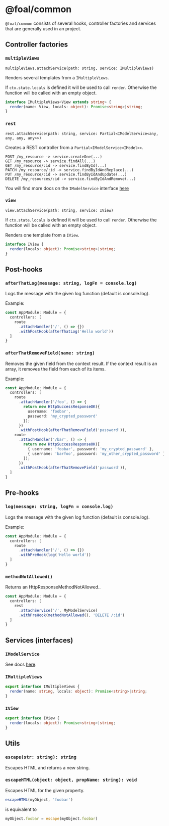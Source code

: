 # @foal/common

`@foal/common` consists of several hooks, controller factories and services that are generally used in an project.

## Controller factories

### `multipleViews`

`multipleViews.attachService(path: string, service: IMultipleViews)`

Renders several templates from a `IMultipleViews`.

If `ctx.state.locals` is defined it will be used to call `render`. Otherwise the function will be called with an empty object.

```typescript
interface IMultipleViews<View extends string> {
  render(name: View, locals: object): Promise<string>|string;
}
```

### `rest`

`rest.attachService(path: string, service: Partial<IModelService<any, any, any, any>>)`

Creates a REST controller from a `Partial<IModelService<IModel>>`.

```
POST /my_resource -> service.createOne(...)
GET /my_resource -> service.findAll(...)
GET /my_resource/:id -> service.findById(...)
PATCH /my_resource/:id -> service.findByIdAndReplace(...)
PUT /my_resource/:id -> service.findByIdAndUpdate(...)
DELETE /my_resources/:id -> service.findByIdAndRemove(...)
```

You will find more docs on the `IModelService` interface [here](https://github.com/FoalTS/foal/blob/model-usermodel-authentication/packages/common/src/services/model-service.interface.ts)

### `view`

`view.attachService(path: string, service: IView)`

If `ctx.state.locals` is defined it will be used to call `render`. Otherwise the function will be called with an empty object.

Renders one template from a `IView`.

```typescript
interface IView {
  render(locals: object): Promise<string>|string;
}
```

## Post-hooks

### `afterThatLog(message: string, logFn = console.log)`

Logs the message with the given log function (default is console.log).

Example:
```typescript
const AppModule: Module = {
  controllers: [
    route
      .attachHandler('/', () => {})
      .withPostHook(afterThatLog('Hello world'))
  ]
}
```

### `afterThatRemoveField(name: string)`

Removes the given field from the context result. If the context result is an array, it removes the field from each of its items.

Example:
```typescript
const AppModule: Module = {
  controllers: [
    route
      .attachHandler('/foo', () => {
        return new HttpSuccessResponseOK({
          username: 'foobar',
          password: 'my_crypted_password'
        });
      })
      .withPostHook(afterThatRemoveField('password')),
    route
      .attachHandler('/bar', () => {
        return new HttpSuccessResponseOK([
          { username: 'foobar', password: 'my_crypted_password' },
          { username: 'barfoo', password: 'my_other_crypted_password' }
        ]);
      })
      .withPostHook(afterThatRemoveField('password')),
  ]
}
```

## Pre-hooks

### `log(message: string, logFn = console.log)`

Logs the message with the given log function (default is console.log).

Example:
```typescript
const AppModule: Module = {
  controllers: [
    route
      .attachHandler('/', () => {})
      .withPreHook(log('Hello world'))
  ]
}
```

### `methodNotAllowed()`

Returns an HttpResponseMethodNotAllowed..

```typescript
const AppModule: Module = {
  controllers: [
    rest
      .attachService('/', MyModelService)
      .withPreHook(methodNotAllowed(), 'DELETE /:id')
  ]
}
```

## Services (interfaces)

### `IModelService`

See docs [here](https://github.com/FoalTS/foal/blob/model-usermodel-authentication/packages/common/src/services/model-service.interface.ts).

### `IMultipleViews`

```typescript
export interface IMultipleViews {
  render(name: string, locals: object): Promise<string>|string;
}
```

### `IView`

```typescript
export interface IView {
  render(locals: object): Promise<string>|string;
}
```

## Utils

### `escape(str: string): string`

Escapes HTML and returns a new string.

### `escapeHTML(object: object, propName: string): void`

Escapes HTML for the given property.

```typescript
escapeHTML(myObject, 'foobar')
```
is equivalent to
```typescript
myObject.foobar = escape(myObject.foobar)
```